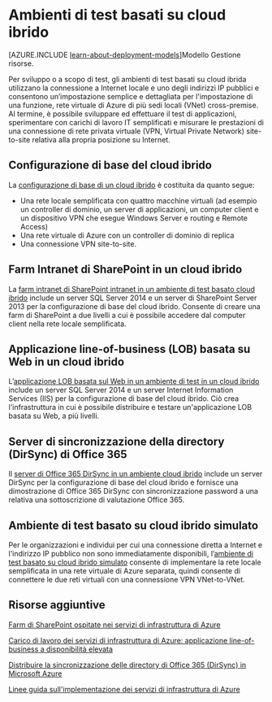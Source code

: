 <properties
	pageTitle="Ambienti di test cloud ibridi in Azure | Microsoft Azure"
	description="Collegamenti ad articoli che illustrano come creare ambienti di sviluppo/test o ambienti informatici professionali proof-of-concept per il cloud ibrido basato su Azure."
	documentationCenter=""
	services="virtual-machines"
	authors="JoeDavies-MSFT"
	manager="timlt"
	editor=""
	tags="azure-service-management"/>

<tags
	ms.service="virtual-machines"
	ms.workload="infrastructure-services"
	ms.tgt_pltfrm="Windows"
	ms.devlang="na"
	ms.topic="index-page"
	ms.date="09/16/2015"
	ms.author="josephd"/>

# Ambienti di test basati su cloud ibrido

[AZURE.INCLUDE [learn-about-deployment-models](../../includes/learn-about-deployment-models-classic-include.md)]Modello Gestione risorse.


Per sviluppo o a scopo di test, gli ambienti di test basati su cloud ibrida utilizzano la connessione a Internet locale e uno degli indirizzi IP pubblici e consentono un’impostazione semplice e dettagliata per l'impostazione di una funzione, rete virtuale di Azure di più sedi locali (VNet) cross-premise. Al termine, è possibile sviluppare ed effettuare il test di applicazioni, sperimentare con carichi di lavoro IT semplificati e misurare le prestazioni di una connessione di rete privata virtuale (VPN, Virtual Private Network) site-to-site relativa alla propria posizione su Internet.

## Configurazione di base del cloud ibrido

La [configurazione di base di un cloud ibrido](../virtual-network/virtual-networks-setup-hybrid-cloud-environment-testing.md) è costituita da quanto segue:

- Una rete locale semplificata con quattro macchine virtuali (ad esempio un controller di dominio, un server di applicazioni, un computer client e un dispositivo VPN che esegue Windows Server e routing e Remote Access)
- Una rete virtuale di Azure con un controller di dominio di replica
- Una connessione VPN site-to-site.

## Farm Intranet di SharePoint in un cloud ibrido

La [farm intranet di SharePoint intranet in un ambiente di test basato cloud ibrido](../virtual-network/virtual-networks-setup-sharepoint-hybrid-cloud-testing.md) include un server SQL Server 2014 e un server di SharePoint Server 2013 per la configurazione di base del cloud ibrido. Consente di creare una farm di SharePoint a due livelli a cui è possibile accedere dal computer client nella rete locale semplificata.

## Applicazione line-of-business (LOB) basata su Web in un cloud ibrido

L’[applicazione LOB basata sul Web in un ambiente di test in un cloud ibrido](../virtual-network/virtual-networks-setup-lobapp-hybrid-cloud-testing.md) include un server SQL Server 2014 e un server Internet Information Services (IIS) per la configurazione di base del cloud ibrido. Ciò crea l'infrastruttura in cui è possibile distribuire e testare un'applicazione LOB basata su Web, a più livelli.

## Server di sincronizzazione della directory (DirSync) di Office 365

Il [server di Office 365 DirSync in un ambiente cloud ibrido](../virtual-network/virtual-networks-setup-dirsync-hybrid-cloud-testing.md) include un server DirSync per la configurazione di base del cloud ibrido e fornisce una dimostrazione di Office 365 DirSync con sincronizzazione password a una relativa una sottoscrizione di valutazione Office 365.

## Ambiente di test basato su cloud ibrido simulato

Per le organizzazioni e individui per cui una connessione diretta a Internet e l'indirizzo IP pubblico non sono immediatamente disponibili, l’[ambiente di test basato su cloud ibrido simulato](../virtual-network/virtual-networks-setup-simulated-hybrid-cloud-environment-testing.md) consente di implementare la rete locale semplificata in una rete virtuale di Azure separata, quindi consente di connettere le due reti virtuali con una connessione VPN VNet-to-VNet.


## Risorse aggiuntive

[Farm di SharePoint ospitate nei servizi di infrastruttura di Azure](virtual-machines-sharepoint-infrastructure-services.md)

[Carico di lavoro dei servizi di infrastruttura di Azure: applicazione line-of-business a disponibilità elevata](virtual-machines-workload-high-availability-LOB-application.md)

[Distribuire la sincronizzazione delle directory di Office 365 (DirSync) in Microsoft Azure](https://technet.microsoft.com/library/dn635310.aspx)

[Linee guida sull'implementazione dei servizi di infrastruttura di Azure](virtual-machines-infrastructure-services-implementation-guidelines.md)

<!---HONumber=Oct15_HO3-->